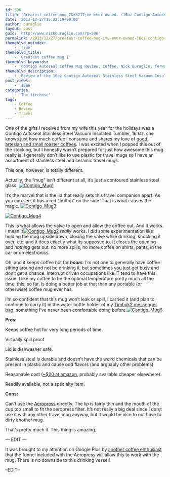 ```yaml
---
id: 596
title: 'Greatest coffee mug I&#8217;ve ever owned. (16oz Contigo Autoseal Stainless Steel Vacuum Insulated Tumbler)'
date: '2013-12-27T15:22:19+00:00'
author: buraglio
layout: post
guid: 'http://www.nickburaglio.com/?p=596'
permalink: /2013/12/27/greatest-coffee-mug-ive-ever-owned-16oz-contigo-autoseal-stainless-steel-vacuum-insulated-tumbler/
themeblvd_noindex:
    - 'true'
themeblvd_title:
    - 'Greatest coffee mug I'
themeblvd_keywords:
    - 'Contigo Autoseal Coffee Mug Review, Coffee, Nick Buraglio, forwardingplane.net, caffine, travel'
themeblvd_description:
    - 'Review of the 16oz Contigo Autoseal Stainless Steel Vacuum Insulated Tumbler, the best travel coffee mug Ive ever owned. '
post_views:
    - '1086'
categories:
    - 'The firehose'
tags:
    - Coffee
    - Review
    - Travel
---
```


One of the gifts I received from my wife this year for the holidays was a Contigo Autoseal Stainless Steel Vacuum Insulated Tumbler, 16 Oz. she knows just how much coffee I consume and shares my love of [good, artesian and small roaster coffees](http://www.thirty-thirtycoffee.com/). I was excited when I popped this out of the stocking, but I honestly wasn’t prepared for just how awesome this mug really is. I generally don’t like to use plastic for travel mugs so I have an assortment of stainless steel and ceramic travel mugs.

This one, however, is totally different.

Actually, the “mug” isn’t different at all, it’s just a contoured stainless steel glass. [![Contigo_Mug1](http://www.nickburaglio.com/wp-content/uploads/2013/12/Contigo_Mug1-300x225.jpg)](http://www.nickburaglio.com/wp-content/uploads/2013/12/Contigo_Mug1.jpg)

It’s the marvel that is the lid that really sets this travel companion apart. As you can see, it has a red “button” on the side. That is what causes the magic. [![Contigo_Mug3](http://www.nickburaglio.com/wp-content/uploads/2013/12/Contigo_Mug3-225x300.jpg)](http://www.nickburaglio.com/wp-content/uploads/2013/12/Contigo_Mug3.jpg)

[![Contigo_Mug4](http://www.nickburaglio.com/wp-content/uploads/2013/12/Contigo_Mug4-300x225.jpg)](http://www.nickburaglio.com/wp-content/uploads/2013/12/Contigo_Mug4.jpg)

This is what allows the valve to open and allow the coffee out. And it works. I mean it[![Contigo_Mug2](http://www.nickburaglio.com/wp-content/uploads/2013/12/Contigo_Mug2-225x300.jpg)](http://www.nickburaglio.com/wp-content/uploads/2013/12/Contigo_Mug2.jpg) *really* works. I did some experimentation like holding the mug upside down, closing the valve while drinking, knocking it over, etc. and it does exactly what its supposed to. It closes the opening and *nothing* gets out. no more spills, no more coffee on shirts, pants, in the car or on electronics.

Oh, and it keeps coffee hot for ***hours***. I’m not one to generally have coffee sitting around and not be drinking it, but sometimes you just get busy and don’t get a chance. Interrupt driven occupations like IT tend to have this issue. I like my coffee to be the optimal temperature pretty much all the time, this, so far, is doing a better job at that than any portable (or otherwise) coffee mug ever has.

I’m so confident that this mug won’t leak or spill, I carried it (and plan to continue to carry it) in the water bottle holder of my [Timbuk2 messenger bag](http://www.nickburaglio.com/2013/12/21/messenger-bag-revisited-timbuk2-command-laptop-tsa-friendly-messenger-bag/ "Messenger bag – revisited – Timbuk2 Command Laptop TSA-Friendly Messenger Bag"), something I’ve never been comfortable doing before.[![Contigo_Mug6](http://www.nickburaglio.com/wp-content/uploads/2013/12/Contigo_Mug6-300x225.jpg)](http://www.nickburaglio.com/wp-content/uploads/2013/12/Contigo_Mug6.jpg)

**Pros:**

Keeps coffee hot for very long periods of time.

Virtually spill proof

Lid is dishwasher safe.

Stainless steel is durable and doesn’t have the weird chemicals that can be present in plastic and cause odd flavors (and arguably other problems)

Reasonable cost ([~$20 at amazon](http://www.amazon.com/s/ref=nb_sb_noss_2?url=search-alias%3Daps&field-keywords=contigo+autoseal+16oz&rh=i%3Aaps%2Ck%3Acontigo+autoseal+16oz), probably available cheaper elsewhere).

Readily available, not a specialty item.

**Cons:**

Can’t use the [Aeropress](http://aerobie.com/products/aeropress.htm) directly. The lip is fairly thin and the mouth of the cup too small to fit the aeropress filter. It’s not really a big deal since I don;t use it with any other travel mug anyway, but it would be nice to not have to dirty another mug.

That’s pretty much it. This thing is amazing.

— EDIT —

It was brought to my attention on Google Plus by [another coffee enthusiast ](https://twitter.com/ttamaton)that the funnel included with the Aeropress will allow this to work with the mug. There is no downside to this drinking vessel!

–EDIT–